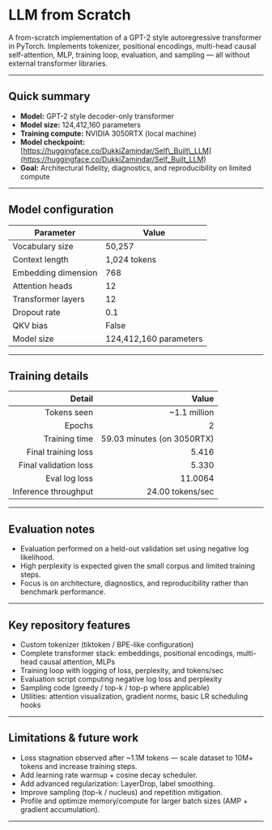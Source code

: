 # LLM from Scratch 

A from-scratch implementation of a GPT-2 style autoregressive transformer in PyTorch. Implements tokenizer, positional encodings, multi-head causal self-attention, MLP, training loop, evaluation, and sampling — all without external transformer libraries.

---

## Quick summary

* **Model:** GPT-2 style decoder-only transformer
* **Model size:** 124,412,160 parameters
* **Training compute:** NVIDIA 3050RTX (local machine)
* **Model checkpoint:** [https://huggingface.co/DukkiZamindar/Self\_Built\_LLM](https://huggingface.co/DukkiZamindar/Self_Built_LLM)
* **Goal:** Architectural fidelity, diagnostics, and reproducibility on limited compute

---

## Model configuration

| Parameter           | Value                  |
| ------------------- | ---------------------- |
| Vocabulary size     | 50,257                 |
| Context length      | 1,024 tokens           |
| Embedding dimension | 768                    |
| Attention heads     | 12                     |
| Transformer layers  | 12                     |
| Dropout rate        | 0.1                    |
| QKV bias            | False                  |
| Model size          | 124,412,160 parameters |

---

## Training details

|                Detail |                      Value |
| --------------------: | -------------------------: |
|           Tokens seen |              \~1.1 million |
|                Epochs |                          2 |
|         Training time | 59.03 minutes (on 3050RTX) |
|   Final training loss |                      5.416 |
| Final validation loss |                      5.330 |
|         Eval log loss |                    11.0064 |
|  Inference throughput |           24.00 tokens/sec |

---

## Evaluation notes

* Evaluation performed on a held-out validation set using negative log likelihood.
* High perplexity is expected given the small corpus and limited training steps.
* Focus is on architecture, diagnostics, and reproducibility rather than benchmark performance.

---

## Key repository features

* Custom tokenizer (tiktoken / BPE-like configuration)
* Complete transformer stack: embeddings, positional encodings, multi-head causal attention, MLPs
* Training loop with logging of loss, perplexity, and tokens/sec
* Evaluation script computing negative log loss and perplexity
* Sampling code (greedy / top-k / top-p where applicable)
* Utilities: attention visualization, gradient norms, basic LR scheduling hooks

---

## Limitations & future work

* Loss stagnation observed after \~1.1M tokens — scale dataset to 10M+ tokens and increase training steps.
* Add learning rate warmup + cosine decay scheduler.
* Add advanced regularization: LayerDrop, label smoothing.
* Improve sampling (top-k / nucleus) and repetition mitigation.
* Profile and optimize memory/compute for larger batch sizes (AMP + gradient accumulation).

---


